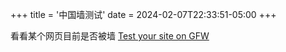 +++
title = '中国墙测试'
date = 2024-02-07T22:33:51-05:00
+++

看看某个网页目前是否被墙
<a href="https://www.websitepulse.com/tools/china-firewall-test" target="_blank" rel="noopener noreferrer">Test your site on GFW</a>
